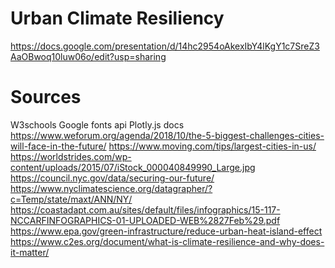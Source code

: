 # Urban Climate Resiliency
https://docs.google.com/presentation/d/14hc2954oAkexIbY4lKgY1c7SreZ3AaOBwoq10luw06o/edit?usp=sharing

# Sources
W3schools
Google fonts api
Plotly.js docs
https://www.weforum.org/agenda/2018/10/the-5-biggest-challenges-cities-will-face-in-the-future/
https://www.moving.com/tips/largest-cities-in-us/
https://worldstrides.com/wp-content/uploads/2015/07/iStock_000040849990_Large.jpg
https://council.nyc.gov/data/securing-our-future/
https://www.nyclimatescience.org/datagrapher/?c=Temp/state/maxt/ANN/NY/
https://coastadapt.com.au/sites/default/files/infographics/15-117-NCCARFINFOGRAPHICS-01-UPLOADED-WEB%2827Feb%29.pdf
https://www.epa.gov/green-infrastructure/reduce-urban-heat-island-effect
https://www.c2es.org/document/what-is-climate-resilience-and-why-does-it-matter/



